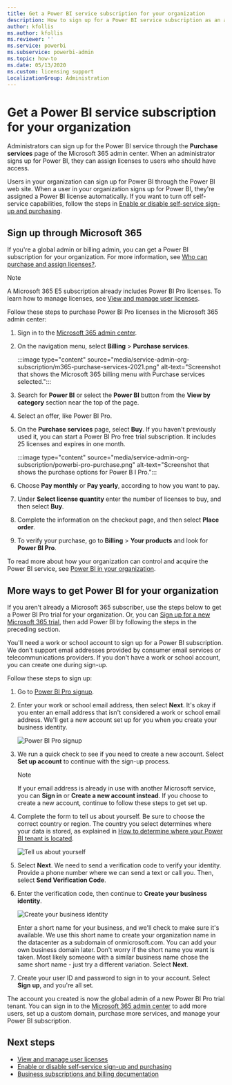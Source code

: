 ```yaml
---
title: Get a Power BI service subscription for your organization
description: How to sign up for a Power BI service subscription as an admin and purchase licenses in bulk.
author: kfollis
ms.author: kfollis
ms.reviewer: ''
ms.service: powerbi
ms.subservice: powerbi-admin
ms.topic: how-to
ms.date: 05/13/2020
ms.custom: licensing support
LocalizationGroup: Administration
---
```


# Get a Power BI service subscription for your organization

Administrators can sign up for the Power BI service through the **Purchase services** page of the Microsoft 365 admin center. When an administrator signs up for Power BI, they can assign licenses to users who should have access.

Users in your organization can sign up for Power BI through the Power BI web site. When a user in your organization signs up for Power BI, they're assigned a Power BI license automatically. If you want to turn off self-service capabilities, follow the steps in [Enable or disable self-service sign-up and purchasing](service-admin-disable-self-service.md).

## Sign up through Microsoft 365

If you're a global admin or billing admin, you can get a Power BI subscription for your organization. For more information, see [Who can purchase and assign licenses?](service-admin-licensing-organization.md#who-can-purchase-and-assign-licenses).

> [!NOTE]
>
> A Microsoft 365 E5 subscription already includes Power BI Pro licenses. To learn how to manage licenses, see [View and manage user licenses](service-admin-manage-licenses.md).
>
>

Follow these steps to purchase Power BI Pro licenses in the Microsoft 365 admin center:

1. Sign in to the [Microsoft 365 admin center](https://admin.microsoft.com).

2. On the navigation menu, select **Billing** > **Purchase services**.
  
   :::image type="content" source="media/service-admin-org-subscription/m365-purchase-services-2021.png" alt-text="Screenshot that shows the Microsoft 365 billing menu with Purchase services selected.":::

3. Search for **Power BI** or select the **Power BI** button from the **View by category** section near the top of the page.

4. Select an offer, like Power BI Pro.

5. On the **Purchase services** page, select **Buy**. If you haven't previously used it, you can start a Power BI Pro free trial subscription. It includes 25 licenses and expires in one month.

   :::image type="content" source="media/service-admin-org-subscription/powerbi-pro-purchase.png" alt-text="Screenshot that shows the purchase options for Power B I Pro.":::

6. Choose **Pay monthly** or **Pay yearly**, according to how you want to pay.

7. Under **Select license quantity** enter the number of licenses to buy, and then select **Buy**.

8. Complete the information on the checkout page, and then select **Place order**.

9. To verify your purchase, go to **Billing** > **Your products** and look for  **Power BI Pro**.

To read more about how your organization can control and acquire the Power BI service, see [Power BI in your organization](/microsoft-365/admin/misc/power-bi-in-your-organization).

## More ways to get Power BI for your organization

If you aren't already a Microsoft 365 subscriber, use the steps below to get a Power BI Pro trial for your organization. Or, you can [Sign up for a new Microsoft 365 trial](service-admin-signing-up-for-power-bi-with-a-new-office-365-trial.md), then add Power BI by following the steps in the preceding section.

You'll need a work or school account to sign up for a Power BI subscription. We don't support email addresses provided by consumer email services or telecommunications providers. If you don't have a work or school account, you can create one during sign-up.

Follow these steps to sign up:

1. Go to [Power BI Pro signup](https://signup.microsoft.com/create-account/signup?OfferId=d59682f3-3e3b-4686-9c00-7c7c1c736085&ali=1&products=d59682f3-3e3b-4686-9c00-7c7c1c736085). 

2. Enter your work or school email address, then select **Next**. It's okay if you enter an email address that isn't considered a work or school email address. We'll get a new account set up for you when you create your business identity.

   ![Power BI Pro signup](media/service-admin-org-subscription/power-bi-pro-admins.png)

3. We run a quick check to see if you need to create a new account. Select **Set up account** to continue with the sign-up process.

   > [!NOTE]
   >If your email address is already in use with another Microsoft service, you can **Sign in** or **Create a new account instead**. If you choose to create a new account, continue to follow these steps to get set up.
>
>
 
4. Complete the form to tell us about yourself. Be sure to choose the correct country or region. The country you select determines where your data is stored, as explained in [How to determine where your Power BI tenant is located](service-admin-where-is-my-tenant-located.md#how-to-determine-where-your-power-bi-tenant-is-located).

   ![Tell us about yourself](media/service-admin-org-subscription/tell-about-yourself.png)

5. Select **Next**. We need to send a verification code to verify your identity. Provide a phone number where we can send a text or call you. Then, select **Send Verification Code**.

6. Enter the verification code, then continue to **Create your business identity**.

   ![Create your business identity](media/service-admin-org-subscription/business-identity.png)

    Enter a short name for your business, and we'll check to make sure it's available. We use this short name to create your organization name in the datacenter as a subdomain of onmicrosoft.com. You can add your own business domain later. Don't worry if the short name you want is taken. Most likely someone with a similar business name chose the same short name - just try a different variation. Select **Next**.
    
7. Create your user ID and password to sign in to your account. Select **Sign up**, and you're all set.

The account you created is now the global admin of a new Power BI Pro trial tenant. You can sign in to the [Microsoft 365 admin center](https://admin.microsoft.com) to add more users, set up a custom domain, purchase more services, and manage your Power BI subscription.

## Next steps

- [View and manage user licenses](service-admin-manage-licenses.md)
- [Enable or disable self-service sign-up and purchasing](service-admin-disable-self-service.md)
- [Business subscriptions and billing documentation](/microsoft-365/commerce/)